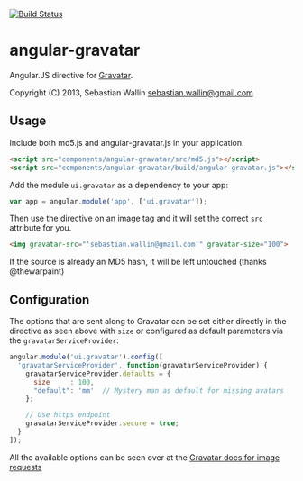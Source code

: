 [![Build Status](https://travis-ci.org/wallin/angular-gravatar.png?branch=master)](https://travis-ci.org/wallin/angular-gravatar)

angular-gravatar
==============

Angular.JS directive for [Gravatar](http://www.gravatar.com).

Copyright (C) 2013, Sebastian Wallin <sebastian.wallin@gmail.com>

Usage
-----
Include both md5.js and angular-gravatar.js in your application.

```html
<script src="components/angular-gravatar/src/md5.js"></script>
<script src="components/angular-gravatar/build/angular-gravatar.js"></script>
```

Add the module `ui.gravatar` as a dependency to your app:

```js
var app = angular.module('app', ['ui.gravatar']);
```

Then use the directive on an image tag and it will set the correct `src`
attribute for you.

```html
<img gravatar-src="'sebastian.wallin@gmail.com'" gravatar-size="100">
```

If the source is already an MD5 hash, it will be left untouched (thanks @thewarpaint)

Configuration
-----

The options that are sent along to Gravatar can be set either
directly in the directive as seen above with `size` or configured as default
parameters via the `gravatarServiceProvider`:

```js
angular.module('ui.gravatar').config([
  'gravatarServiceProvider', function(gravatarServiceProvider) {
    gravatarServiceProvider.defaults = {
      size     : 100,
      "default": 'mm'  // Mystery man as default for missing avatars
    };

    // Use https endpoint
    gravatarServiceProvider.secure = true;
  }
]);
```

All the available options can be seen over at the [Gravatar docs for image
requests](https://sv.gravatar.com/site/implement/images/)


